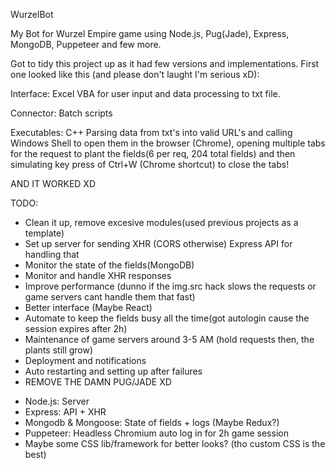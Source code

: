 WurzelBot 

My Bot for Wurzel Empire game using Node.js, Pug(Jade), Express, MongoDB, Puppeteer and few more.

Got to tidy this project up as it had few versions and implementations.
First one looked like this (and please don't laught I'm serious xD):

Interface: Excel
VBA for user input and data processing to txt file.

Connector: Batch scripts

Executables: C++
Parsing data from txt's into valid URL's and calling Windows Shell to open them in the browser (Chrome), opening multiple tabs for the request to plant the fields(6 per req, 204 total fields) and then simulating key press of Ctrl+W (Chrome shortcut) to close the tabs!

AND IT WORKED XD

TODO:

- Clean it up, remove excesive modules(used previous projects as a template)
- Set up server for sending XHR (CORS otherwise) Express API for handling that
- Monitor the state of the fields(MongoDB)
- Monitor and handle XHR responses
- Improve performance (dunno if the img.src hack slows the requests or game servers cant handle them that fast)
- Better interface (Maybe React)
- Automate to keep the fields busy all the time(got autologin cause the session expires after 2h)
- Maintenance of game servers around 3-5 AM (hold requests then, the plants still grow)
- Deployment and notifications
- Auto restarting and setting up after failures
- REMOVE THE DAMN PUG/JADE XD

* Node.js: Server
* Express: API + XHR
* Mongodb & Mongoose: State of fields + logs (Maybe Redux?)
* Puppeteer: Headless Chromium auto log in for 2h game session
* Maybe some CSS lib/framework for better looks? (tho custom CSS is the best)
